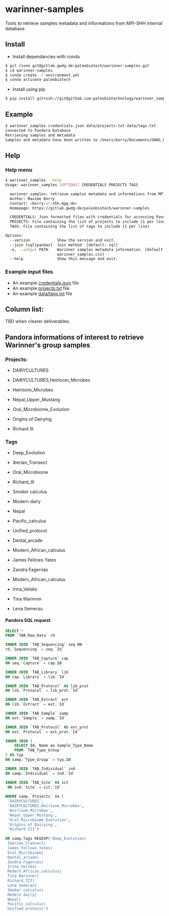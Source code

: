 # warinner-samples

Tools to retrieve samples metadata and informations from MPI-SHH internal database.


## Install

- Install dependancies with conda

```bash
$ git clone git@gitlab.gwdg.de:paleobiotech/warinner-samples.git
$ cd warinner-samples
$ conda create -f environment.yml
$ conda activate paleobiotech
```

- Install using pip

```bash
$ pip install git+ssh://git@github.com:paleobiotechnology/warinner_samples.git
```

## Example

```bash
$ warinner_samples credentials.json data/projects.txt data/tags.txt
Connected to Pandora Database
Retrieving samples and metadata
Samples and metadata have been written to /Users/borry/Documents/GWDG_Gitlab/warinner-samples/warinner_samples.csv
```

## Help


### Help menu 
```bash
$ warinner_samples --help
Usage: warinner_samples [OPTIONS] CREDENTIALS PROJECTS TAGS

  warinner_samples: retrieve samples metadata and informations from MPI-SHH internal database
  Author: Maxime Borry
  Contact: <borry[at]shh.mpg.de>
  Homepage: https://gitlab.gwdg.de/paleobiotech/warinner-samples

  CREDENTIALS: Json formatted files with credentials for accessing Pandora
  PROJECTS: File containing the list of projects to include (1 per line)
  TAGS: File containing the list of tags to include (1 per line)

Options:
  --version            Show the version and exit.
  --join [sql|pandas]  Join method  [default: sql]
  -o, --output PATH    Warinner samples metadata information  [default:
                       warinner_samples.csv]
  --help               Show this message and exit.
```

### Example input files

- An example [credentials.json](example_credentials.json) file
- An example [projects.txt](data/projects.txt) file
- An example [data/tags.txt](data/tags.txt) file

## Column list:

TBD when clearer deliverables.


## Pandora informations of interest to retrieve Warinner's group samples

### Projects:

- DAIRYCULTURES

- DAIRYCULTURES,Heirloom_Microbes

- Heirloom_Microbes

- Nepal_Upper_Mustang

- Oral_Microbiome_Evolution

- Origins of Dairying

- Richard III

### Tags

- Deep_Evolution

- Iberian_Transect

- Oral_Microbiome

- Richard_III

- Smoker calculus

- Modern dairy

- Nepal

- Pacific_calculus

- Unified_protocol

- Dental_arcade

- Modern_African_calculus

- James Fellows Yates

- Zandra Fagernäs

- Modern_African_calculus

- Irina_Velsko

- Tina Warinner

- Lena Semerau

#### Pandora SQL request

```sql
SELECT *
FROM `TAB_Raw_Data` rd

INNER JOIN `TAB_Sequencing` seq ON
rd.`Sequencing` = seq.`Id`

INNER JOIN `TAB_Capture` cap
ON seq.`Capture` = cap.Id

INNER JOIN `TAB_Library` lib
ON cap.`Library` = lib.`Id`

INNER JOIN `TAB_Protocol` AS lib_prot
ON lib.`Protocol` = lib_prot.`Id`

INNER JOIN `TAB_Extract` ext
ON lib.`Extract` = ext.`Id`

INNER JOIN `TAB_Sample` samp
ON ext.`Sample` = samp.`Id`

INNER JOIN `TAB_Protocol` AS ext_prot
ON ext.`Protocol` = ext_prot.`Id`

INNER JOIN (
	SELECT Id, Name as Sample_Type_Name 
	FROM `TAB_Type_Group`
) AS typ 
ON samp.`Type_Group` = typ.Id

INNER JOIN `TAB_Individual` ind
ON samp.`Individual` = ind.`Id`

INNER JOIN `TAB_Site` AS sit
 ON ind.`Site` = sit.`Id`
 
WHERE samp.`Projects` in (
 'DAIRYCULTURES',
 'DAIRYCULTURES,Heirloom_Microbes',
 'Heirloom_Microbes',
 'Nepal_Upper_Mustang',
 'Oral_Microbiome_Evolution',
 'Origins of Dairying',
 'Richard III')
 
OR samp.Tags REGEXP('Deep_Evolution|
 Iberian_Transect|
 James Fellows Yates|
 Oral_Microbiome|
 Dental_arcade|
 Zandra Fagernäs|
 Irina_Velsko|
 Modern_African_calculus|
 Tina Warinner|
 Richard_III|
 Lena Semerau|
 Smoker calculus|
 Modern dairy|
 Nepal|
 Pacific_calculus|
 Unified_protocol')
 
```
